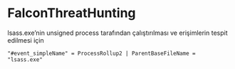 # FalconThreatHunting

lsass.exe’nin unsigned process tarafından çalıştırılması ve erişimlerin tespit edilmesi için

`"#event_simpleName" = ProcessRollup2
| ParentBaseFileName = "lsass.exe"`
